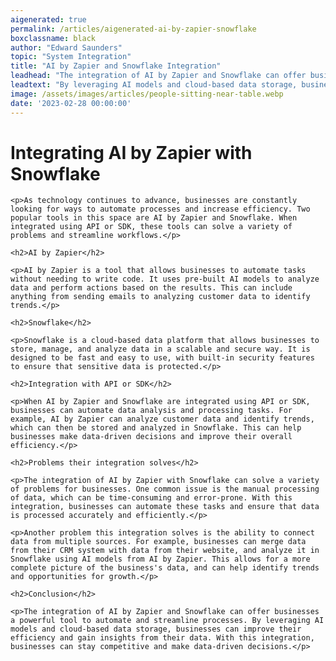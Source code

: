 ```yaml
---
aigenerated: true
permalink: /articles/aigenerated-ai-by-zapier-snowflake
boxclassname: black
author: "Edward Saunders"
topic: "System Integration"
title: "AI by Zapier and Snowflake Integration"
leadhead: "The integration of AI by Zapier and Snowflake can offer businesses a powerful tool to automate and streamline processes"
leadtext: "By leveraging AI models and cloud-based data storage, businesses can improve their efficiency and gain insights from their data. With this integration, businesses can stay competitive and make data-driven decisions."
image: /assets/images/articles/people-sitting-near-table.webp
date: '2023-02-28 00:00:00'
---
```

<div class="arttext">	<h1>Integrating AI by Zapier with Snowflake</h1>

	<p>As technology continues to advance, businesses are constantly looking for ways to automate processes and increase efficiency. Two popular tools in this space are AI by Zapier and Snowflake. When integrated using API or SDK, these tools can solve a variety of problems and streamline workflows.</p>

	<h2>AI by Zapier</h2>
	
	<p>AI by Zapier is a tool that allows businesses to automate tasks without needing to write code. It uses pre-built AI models to analyze data and perform actions based on the results. This can include anything from sending emails to analyzing customer data to identify trends.</p>

	<h2>Snowflake</h2>

	<p>Snowflake is a cloud-based data platform that allows businesses to store, manage, and analyze data in a scalable and secure way. It is designed to be fast and easy to use, with built-in security features to ensure that sensitive data is protected.</p>

	<h2>Integration with API or SDK</h2>

	<p>When AI by Zapier and Snowflake are integrated using API or SDK, businesses can automate data analysis and processing tasks. For example, AI by Zapier can analyze customer data and identify trends, which can then be stored and analyzed in Snowflake. This can help businesses make data-driven decisions and improve their overall efficiency.</p>

	<h2>Problems their integration solves</h2>

	<p>The integration of AI by Zapier with Snowflake can solve a variety of problems for businesses. One common issue is the manual processing of data, which can be time-consuming and error-prone. With this integration, businesses can automate these tasks and ensure that data is processed accurately and efficiently.</p>

	<p>Another problem this integration solves is the ability to connect data from multiple sources. For example, businesses can merge data from their CRM system with data from their website, and analyze it in Snowflake using AI models from AI by Zapier. This allows for a more complete picture of the business's data, and can help identify trends and opportunities for growth.</p>

	<h2>Conclusion</h2>

	<p>The integration of AI by Zapier and Snowflake can offer businesses a powerful tool to automate and streamline processes. By leveraging AI models and cloud-based data storage, businesses can improve their efficiency and gain insights from their data. With this integration, businesses can stay competitive and make data-driven decisions.</p>

</div>